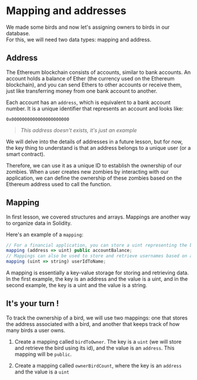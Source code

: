 # Mapping and addresses

We made some birds and now let's assigning owners to birds in our database.  
For this, we will need two data types: mapping and address.  

## Address

The Ethereum blockchain consists of accounts, similar to bank accounts. An account holds a balance of Ether (the currency used on the Ethereum blockchain), and you can send Ethers to other accounts or receive them, just like transferring money from one bank account to another.

Each account has an `address`, which is equivalent to a bank account number. It is a unique identifier that represents an account and looks like:

`0x0000000000000000000000`

> *This address doesn't exists, it's just an example*

We will delve into the details of addresses in a future lesson, but for now, the key thing to understand is that an address belongs to a unique user (or a smart contract).

Therefore, we can use it as a unique ID to establish the ownership of our zombies. When a user creates new zombies by interacting with our application, we can define the ownership of these zombies based on the Ethereum address used to call the function.

## Mapping

In first lesson, we covered structures and arrays. Mappings are another way to organize data in Solidity.

Here's an example of a `mapping`:

```js
// For a financial application, you can store a uint representing the balance of a user account using a mapping :
mapping (address => uint) public accountBalance;
// Mappings can also be used to store and retrieve usernames based on a userId.
mapping (uint => string) userIdToName;
```

A mapping is essentially a key-value storage for storing and retrieving data. In the first example, the key is an address and the value is a uint, and in the second example, the key is a uint and the value is a string.

## It's your turn !

To track the ownership of a bird, we will use two mappings: one that stores the address associated with a bird, and another that keeps track of how many birds a user owns.

1. Create a mapping called `birdToOwner`. The key is a `uint` (we will store and retrieve the bird using its id), and the value is an `address`. This mapping will be `public`.

2. Create a mapping called `ownerBirdCount`, where the key is an `address` and the value is a `uint`